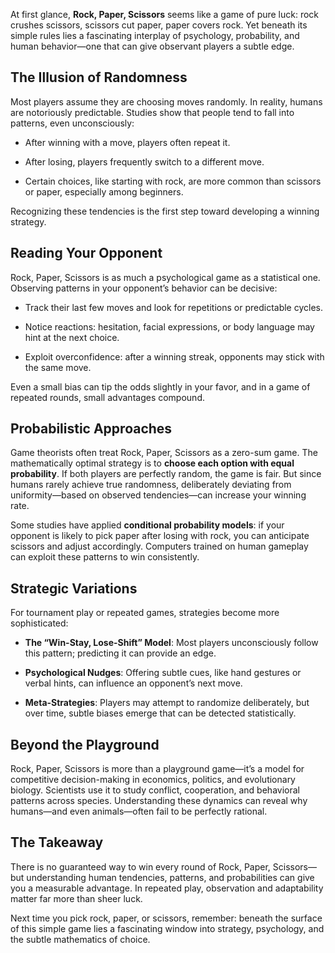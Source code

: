 At first glance, **Rock, Paper, Scissors** seems like a game of pure luck: rock crushes scissors, scissors cut paper, paper covers rock. Yet beneath its simple rules lies a fascinating interplay of psychology, probability, and human behavior—one that can give observant players a subtle edge.

## The Illusion of Randomness

Most players assume they are choosing moves randomly. In reality, humans are notoriously predictable. Studies show that people tend to fall into patterns, even unconsciously:

- After winning with a move, players often repeat it.
    
- After losing, players frequently switch to a different move.
    
- Certain choices, like starting with rock, are more common than scissors or paper, especially among beginners.
    

Recognizing these tendencies is the first step toward developing a winning strategy.

## Reading Your Opponent

Rock, Paper, Scissors is as much a psychological game as a statistical one. Observing patterns in your opponent’s behavior can be decisive:

- Track their last few moves and look for repetitions or predictable cycles.
    
- Notice reactions: hesitation, facial expressions, or body language may hint at the next choice.
    
- Exploit overconfidence: after a winning streak, opponents may stick with the same move.
    

Even a small bias can tip the odds slightly in your favor, and in a game of repeated rounds, small advantages compound.

## Probabilistic Approaches

Game theorists often treat Rock, Paper, Scissors as a zero-sum game. The mathematically optimal strategy is to **choose each option with equal probability**. If both players are perfectly random, the game is fair. But since humans rarely achieve true randomness, deliberately deviating from uniformity—based on observed tendencies—can increase your winning rate.

Some studies have applied **conditional probability models**: if your opponent is likely to pick paper after losing with rock, you can anticipate scissors and adjust accordingly. Computers trained on human gameplay can exploit these patterns to win consistently.

## Strategic Variations

For tournament play or repeated games, strategies become more sophisticated:

- **The “Win-Stay, Lose-Shift” Model**: Most players unconsciously follow this pattern; predicting it can provide an edge.
    
- **Psychological Nudges**: Offering subtle cues, like hand gestures or verbal hints, can influence an opponent’s next move.
    
- **Meta-Strategies**: Players may attempt to randomize deliberately, but over time, subtle biases emerge that can be detected statistically.
    

## Beyond the Playground

Rock, Paper, Scissors is more than a playground game—it’s a model for competitive decision-making in economics, politics, and evolutionary biology. Scientists use it to study conflict, cooperation, and behavioral patterns across species. Understanding these dynamics can reveal why humans—and even animals—often fail to be perfectly rational.

## The Takeaway

There is no guaranteed way to win every round of Rock, Paper, Scissors—but understanding human tendencies, patterns, and probabilities can give you a measurable advantage. In repeated play, observation and adaptability matter far more than sheer luck.

Next time you pick rock, paper, or scissors, remember: beneath the surface of this simple game lies a fascinating window into strategy, psychology, and the subtle mathematics of choice.